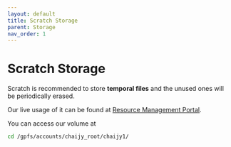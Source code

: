 ```yaml
---
layout: default
title: Scratch Storage
parent: Storage
nav_order: 1
---
```


# Scratch Storage

Scratch is recommended to store **temporal files** and the unused ones will be periodically erased.

Our live usage of it can be found at [Resource Management Portal](https://portal.arc.umich.edu/project/chaijy/great-lakes/root-account-detail/chaijy_root).

You can access our volume at

```bash
cd /gpfs/accounts/chaijy_root/chaijy1/
```
